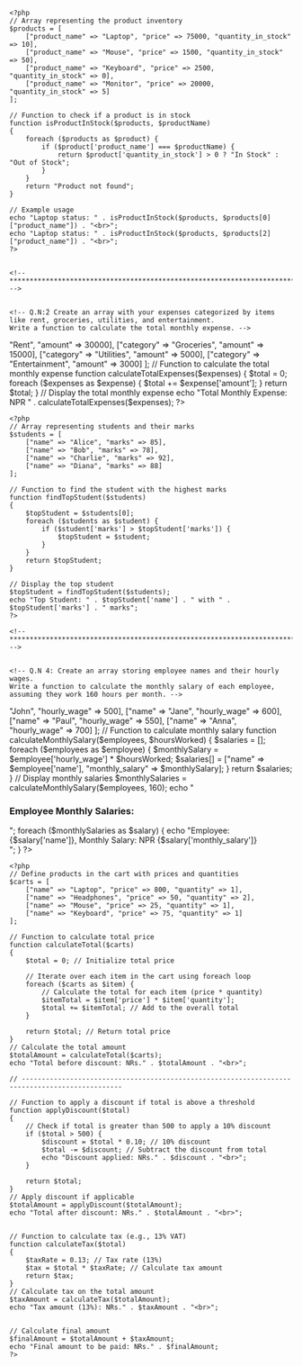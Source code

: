 <!--  Q.N: You need to create an array to store product details, such as product_name, price, quantity_in_stock. 
    Write a function to check if a specific product is in stock. -->
```
<?php
// Array representing the product inventory
$products = [
    ["product_name" => "Laptop", "price" => 75000, "quantity_in_stock" => 10],
    ["product_name" => "Mouse", "price" => 1500, "quantity_in_stock" => 50],
    ["product_name" => "Keyboard", "price" => 2500, "quantity_in_stock" => 0],
    ["product_name" => "Monitor", "price" => 20000, "quantity_in_stock" => 5]
];

// Function to check if a product is in stock
function isProductInStock($products, $productName)
{
    foreach ($products as $product) {
        if ($product['product_name'] === $productName) {
            return $product['quantity_in_stock'] > 0 ? "In Stock" : "Out of Stock";
        }
    }
    return "Product not found";
}

// Example usage
echo "Laptop status: " . isProductInStock($products, $products[0]["product_name"]) . "<br>";
echo "Laptop status: " . isProductInStock($products, $products[2]["product_name"]) . "<br>";
?>


<!-- **************************************************************************************************************** -->


<!-- Q.N:́2 Create an array with your expenses categorized by items like rent, groceries, utilities, and entertainment. 
Write a function to calculate the total monthly expense. -->
```
<?php
// Array representing monthly expenses
$expenses = [
    ["category" => "Rent", "amount" => 30000],
    ["category" => "Groceries", "amount" => 15000],
    ["category" => "Utilities", "amount" => 5000],
    ["category" => "Entertainment", "amount" => 3000]
];

// Function to calculate the total monthly expense
function calculateTotalExpenses($expenses)
{
    $total = 0;
    foreach ($expenses as $expense) {
        $total += $expense['amount'];
    }
    return $total;
}

// Display the total monthly expense
echo "Total Monthly Expense: NPR " . calculateTotalExpenses($expenses);
?>


<!-- **************************************************************************************************************** -->



<!-- Q.N 3: . Create an array to store students' names and their marks. 
    Write a function to find and display the student with the highest marks. -->

```
<?php
// Array representing students and their marks
$students = [
    ["name" => "Alice", "marks" => 85],
    ["name" => "Bob", "marks" => 78],
    ["name" => "Charlie", "marks" => 92],
    ["name" => "Diana", "marks" => 88]
];

// Function to find the student with the highest marks
function findTopStudent($students)
{
    $topStudent = $students[0];
    foreach ($students as $student) {
        if ($student['marks'] > $topStudent['marks']) {
            $topStudent = $student;
        }
    }
    return $topStudent;
}

// Display the top student
$topStudent = findTopStudent($students);
echo "Top Student: " . $topStudent['name'] . " with " . $topStudent['marks'] . " marks";
?>

<!-- **************************************************************************************************************** -->


<!-- Q.N 4: Create an array storing employee names and their hourly wages. 
Write a function to calculate the monthly salary of each employee, assuming they work 160 hours per month. -->
```
<?php
// Array representing employees and their hourly wages
$employees = [
    ["name" => "John", "hourly_wage" => 500],
    ["name" => "Jane", "hourly_wage" => 600],
    ["name" => "Paul", "hourly_wage" => 550],
    ["name" => "Anna", "hourly_wage" => 700]
];

// Function to calculate monthly salary
function calculateMonthlySalary($employees, $hoursWorked)
{
    $salaries = [];
    foreach ($employees as $employee) {
        $monthlySalary = $employee['hourly_wage'] * $hoursWorked;
        $salaries[] = ["name" => $employee['name'], "monthly_salary" => $monthlySalary];
    }
    return $salaries;
}

// Display monthly salaries
$monthlySalaries = calculateMonthlySalary($employees, 160);
echo "<h3>Employee Monthly Salaries:</h3>";
foreach ($monthlySalaries as $salary) {
    echo "Employee: {$salary['name']}, Monthly Salary: NPR {$salary['monthly_salary']}<br>";
}
?>



<!-- Q.N 5. E-commerce Order Calculation
Suppose you have an online shopping cart, and you want to calculate the total amount for the products in the cart, 
apply a discount (10%) if the total amount exceeds a certain threshold (e.g. 500), and calculate tax(e.g., 13% VAT).

-> Calculate the total amount
-> Apply discount if applicable
-> Calculate tax on the total amount
-> Calculate final amount -->


```
<?php
// Define products in the cart with prices and quantities
$carts = [
    ["name" => "Laptop", "price" => 800, "quantity" => 1],
    ["name" => "Headphones", "price" => 50, "quantity" => 2],
    ["name" => "Mouse", "price" => 25, "quantity" => 1],
    ["name" => "Keyboard", "price" => 75, "quantity" => 1]
];

// Function to calculate total price
function calculateTotal($carts)
{
    $total = 0; // Initialize total price

    // Iterate over each item in the cart using foreach loop
    foreach ($carts as $item) {
        // Calculate the total for each item (price * quantity)
        $itemTotal = $item['price'] * $item['quantity'];
        $total += $itemTotal; // Add to the overall total
    }

    return $total; // Return total price
}
// Calculate the total amount
$totalAmount = calculateTotal($carts);
echo "Total before discount: NRs." . $totalAmount . "<br>";

// -----------------------------------------------------------------------------------------------

// Function to apply a discount if total is above a threshold
function applyDiscount($total)
{
    // Check if total is greater than 500 to apply a 10% discount
    if ($total > 500) {
        $discount = $total * 0.10; // 10% discount
        $total -= $discount; // Subtract the discount from total
        echo "Discount applied: NRs." . $discount . "<br>";
    }

    return $total;
}
// Apply discount if applicable
$totalAmount = applyDiscount($totalAmount);
echo "Total after discount: NRs." . $totalAmount . "<br>";


// Function to calculate tax (e.g., 13% VAT)
function calculateTax($total)
{
    $taxRate = 0.13; // Tax rate (13%)
    $tax = $total * $taxRate; // Calculate tax amount
    return $tax;
}
// Calculate tax on the total amount
$taxAmount = calculateTax($totalAmount);
echo "Tax amount (13%): NRs." . $taxAmount . "<br>";


// Calculate final amount
$finalAmount = $totalAmount + $taxAmount;
echo "Final amount to be paid: NRs." . $finalAmount;
?>